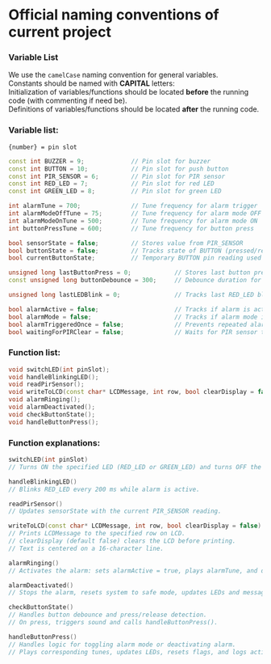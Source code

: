 # Official naming conventions of current project

### Variable List  
We use the `camelCase` naming convention for general variables.   
Constants should be named with **CAPITAL** letters:  
Initialization of variables/functions should be located **before** the running code (with commenting if need be).  
Definitions of variables/functions should be located **after** the running code.  

### Variable list:    
`{number} = pin slot`  

```cpp
const int BUZZER = 9;             // Pin slot for buzzer
const int BUTTON = 10;            // Pin slot for push button
const int PIR_SENSOR = 6;         // Pin slot for PIR sensor
const int RED_LED = 7;            // Pin slot for red LED
const int GREEN_LED = 8;          // Pin slot for green LED

int alarmTune = 700;              // Tune frequency for alarm trigger
int alarmModeOffTune = 75;        // Tune frequency for alarm mode OFF
int alarmModeOnTune = 500;        // Tune frequency for alarm mode ON
int buttonPressTune = 600;        // Tune frequency for button press

bool sensorState = false;         // Stores value from PIR_SENSOR
bool buttonState = false;         // Tracks state of BUTTON (pressed/released)
bool currentButtonState;          // Temporary BUTTON pin reading used in checkButtonState() logic

unsigned long lastButtonPress = 0;            // Stores last button press time
const unsigned long buttonDebounce = 300;     // Debounce duration for button (ms)

unsigned long lastLEDBlink = 0;               // Tracks last RED_LED blink time

bool alarmActive = false;                     // Tracks if alarm is active
bool alarmMode = false;                       // Tracks if alarm mode is ON/OFF
bool alarmTriggeredOnce = false;              // Prevents repeated alarm triggers
bool waitingForPIRClear = false;              // Waits for PIR sensor to reset (LOW) when activating


```

### Function list: 
```cpp
void switchLED(int pinSlot);
void handleBlinkingLED();
void readPirSensor();
void writeToLCD(const char* LCDMessage, int row, bool clearDisplay = false);
void alarmRinging();
void alarmDeactivated();
void checkButtonState();
void handleButtonPress();
```

### Function explanations:
```cpp
switchLED(int pinSlot)
// Turns ON the specified LED (RED_LED or GREEN_LED) and turns OFF the other.

handleBlinkingLED()
// Blinks RED_LED every 200 ms while alarm is active.

readPirSensor()
// Updates sensorState with the current PIR_SENSOR reading.

writeToLCD(const char* LCDMessage, int row, bool clearDisplay = false)
// Prints LCDMessage to the specified row on LCD.
// clearDisplay (default false) clears the LCD before printing.
// Text is centered on a 16-character line.

alarmRinging()
// Activates the alarm: sets alarmActive = true, plays alarmTune, and displays/logs alarm status.

alarmDeactivated()
// Stops the alarm, resets system to safe mode, updates LEDs and messages.

checkButtonState()
// Handles button debounce and press/release detection.
// On press, triggers sound and calls handleButtonPress().

handleButtonPress()
// Handles logic for toggling alarm mode or deactivating alarm.
// Plays corresponding tunes, updates LEDs, resets flags, and logs actions.
```
